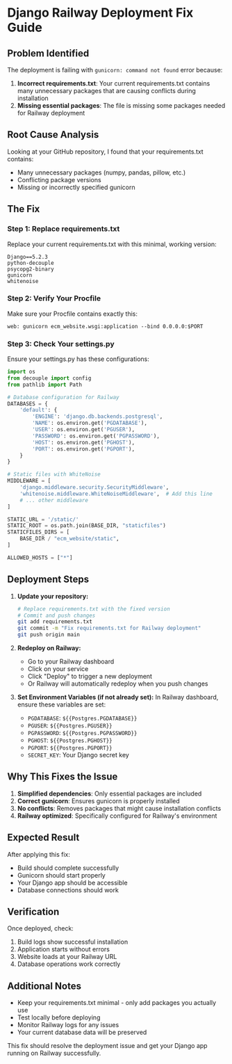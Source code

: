 # Django Railway Deployment Fix Guide

## Problem Identified

The deployment is failing with `gunicorn: command not found` error because:

1. **Incorrect requirements.txt**: Your current requirements.txt contains many unnecessary packages that are causing conflicts during installation
2. **Missing essential packages**: The file is missing some packages needed for Railway deployment

## Root Cause Analysis

Looking at your GitHub repository, I found that your requirements.txt contains:
- Many unnecessary packages (numpy, pandas, pillow, etc.)
- Conflicting package versions
- Missing or incorrectly specified gunicorn

## The Fix

### Step 1: Replace requirements.txt

Replace your current requirements.txt with this minimal, working version:

```
Django==5.2.3
python-decouple
psycopg2-binary
gunicorn
whitenoise
```

### Step 2: Verify Your Procfile

Make sure your Procfile contains exactly this:
```
web: gunicorn ecm_website.wsgi:application --bind 0.0.0.0:$PORT
```

### Step 3: Check Your settings.py

Ensure your settings.py has these configurations:

```python
import os
from decouple import config
from pathlib import Path

# Database configuration for Railway
DATABASES = {
    'default': {
        'ENGINE': 'django.db.backends.postgresql',
        'NAME': os.environ.get('PGDATABASE'),
        'USER': os.environ.get('PGUSER'),
        'PASSWORD': os.environ.get('PGPASSWORD'),
        'HOST': os.environ.get('PGHOST'),
        'PORT': os.environ.get('PGPORT'),
    }
}

# Static files with WhiteNoise
MIDDLEWARE = [
    'django.middleware.security.SecurityMiddleware',
    'whitenoise.middleware.WhiteNoiseMiddleware',  # Add this line
    # ... other middleware
]

STATIC_URL = '/static/'
STATIC_ROOT = os.path.join(BASE_DIR, "staticfiles")
STATICFILES_DIRS = [
    BASE_DIR / "ecm_website/static",
]

ALLOWED_HOSTS = ["*"]
```

## Deployment Steps

1. **Update your repository:**
   ```bash
   # Replace requirements.txt with the fixed version
   # Commit and push changes
   git add requirements.txt
   git commit -m "Fix requirements.txt for Railway deployment"
   git push origin main
   ```

2. **Redeploy on Railway:**
   - Go to your Railway dashboard
   - Click on your service
   - Click "Deploy" to trigger a new deployment
   - Or Railway will automatically redeploy when you push changes

3. **Set Environment Variables (if not already set):**
   In Railway dashboard, ensure these variables are set:
   - `PGDATABASE`: `${{Postgres.PGDATABASE}}`
   - `PGUSER`: `${{Postgres.PGUSER}}`
   - `PGPASSWORD`: `${{Postgres.PGPASSWORD}}`
   - `PGHOST`: `${{Postgres.PGHOST}}`
   - `PGPORT`: `${{Postgres.PGPORT}}`
   - `SECRET_KEY`: Your Django secret key

## Why This Fixes the Issue

1. **Simplified dependencies**: Only essential packages are included
2. **Correct gunicorn**: Ensures gunicorn is properly installed
3. **No conflicts**: Removes packages that might cause installation conflicts
4. **Railway optimized**: Specifically configured for Railway's environment

## Expected Result

After applying this fix:
- Build should complete successfully
- Gunicorn should start properly
- Your Django app should be accessible
- Database connections should work

## Verification

Once deployed, check:
1. Build logs show successful installation
2. Application starts without errors
3. Website loads at your Railway URL
4. Database operations work correctly

## Additional Notes

- Keep your requirements.txt minimal - only add packages you actually use
- Test locally before deploying
- Monitor Railway logs for any issues
- Your current database data will be preserved

This fix should resolve the deployment issue and get your Django app running on Railway successfully.


